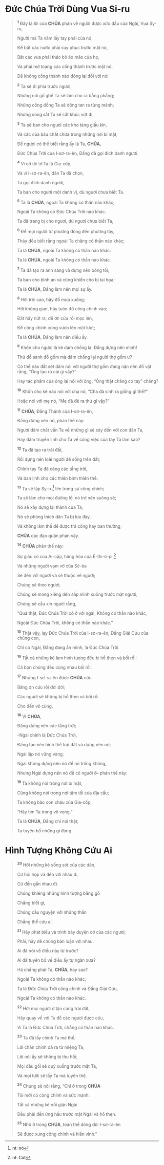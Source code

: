 # Đức Chúa Trời Dùng Vua Si-ru

> <sup><b>1</b></sup> Đây là lời của **CHÚA** phán về người được xức dầu của Ngài, Vua Sy-ru,
>
> Người mà Ta nắm lấy tay phải của nó,
>
> Để bắt các nước phải suy phục trước mặt nó,
>
> Bắt các vua phải tháo bỏ áo mão của họ,
>
> Và phải mở toang các cổng thành trước mặt nó,
>
> Để không cổng thành nào đóng lại đối với nó:
>
> <sup><b>2</b></sup> Ta sẽ đi phía trước ngươi,
>
> Những nơi gồ ghề Ta sẽ làm cho ra bằng phẳng;
>
> Những cổng đồng Ta sẽ dộng tan ra từng mảnh;
>
> Những song sắt Ta sẽ cắt khúc vứt đi,
>
> <sup><b>3</b></sup> Ta sẽ ban cho ngươi các kho tàng giấu kín,
>
> Và các của báu chất chứa trong những nơi bí mật,
>
> Để ngươi có thể biết rằng ấy là Ta, **CHÚA**,
>
> Đức Chúa Trời của I-sơ-ra-ên, Đấng đã gọi đích danh ngươi.
>
> <sup><b>4</b></sup> Vì cớ tôi tớ Ta là Gia-cốp,
>
> Và vì I-sơ-ra-ên, dân Ta đã chọn,
>
> Ta gọi đích danh ngươi,
>
> Ta ban cho ngươi một danh vị, dù ngươi chưa biết Ta.
>
> <sup><b>5</b></sup> Ta là **CHÚA**, ngoài Ta không có thần nào khác;
>
> Ngoài Ta không có Đức Chúa Trời nào khác.
>
> Ta đã trang bị cho ngươi, dù ngươi chưa biết Ta,
>
> <sup><b>6</b></sup> Để mọi người từ phương đông đến phương tây,
>
> Thảy đều biết rằng ngoài Ta chẳng có thần nào khác;
>
> Ta là **CHÚA**, ngoài Ta không có thần nào khác.
> 
> Ta là **CHÚA**, ngoài Ta không có thần nào khác.
>
> <sup><b>7</b></sup> Ta đã tạo ra ánh sáng và dựng nên bóng tối;
>
> Ta ban cho bình an và cũng khiến cho bị tai họa;
>
> Ta là **CHÚA**, Đấng làm nên mọi sự ấy.
>
> <sup><b>8</b></sup> Hỡi trời cao, hãy đổ mưa xuống;
>
> Hỡi không gian, hãy tuôn đổ công chính vào;
>
> Đất hãy nứt ra, để ơn cứu rỗi mọc lên,
>
> Để công chính cùng vươn lên một lượt;
>
> Ta là **CHÚA**, Đấng làm nên điều ấy.
>
> <sup><b>9</b></sup> Khốn cho ngươi là kẻ dám chống lại Đấng dựng nên mình!
>
> Thứ đồ sành đồ gốm mà dám chống lại người thợ gốm ư?
>
> Có thể nào đất sét dám nói với người thợ gốm đang nặn nên đồ vật rằng, “Ông tạo ra cái gì vậy?”
>
> Hay tác phẩm của ông lại nói với ông, “Ông thật chẳng có tay” chăng?
>
> <sup><b>10</b></sup> Khốn cho kẻ nào nói với cha nó, “Cha đã sinh ra giống gì thế?”
>
> Hoặc nói với mẹ nó, “Mẹ đã đẻ ra thứ gì vậy?”
>
> <sup><b>11</b></sup> **CHÚA**, Đấng Thánh của I-sơ-ra-ên,
>
> Đấng dựng nên nó, phán thế này:
>
> Ngươi dám chất vấn Ta về những gì sẽ xảy đến với con dân Ta,
>
> Hay dám truyền lịnh cho Ta về công việc của tay Ta làm sao?
>
> <sup><b>12</b></sup> Ta đã tạo ra trái đất,
>
> Rồi dựng nên loài người để sống trên đất;
>
> Chính tay Ta đã căng các tầng trời,
>
> Và ban lịnh cho các thiên binh thiên thể.
>
> <sup><b>13</b></sup> Ta sẽ lập Sy-ru[^1-25870f2e-f889-459c-86f2-25fefe79b110] lên trong sự công chính;
>
> Ta sẽ làm cho mọi đường lối nó trở nên suông sẻ;
>
> Nó sẽ xây dựng lại thành của Ta;
>
> Nó sẽ phóng thích dân Ta bị lưu đày,
>
> Và không làm thế để được trả công hay ban thưởng;
>
> **CHÚA** các đạo quân phán vậy.
>
> <sup><b>14</b></sup> **CHÚA** phán thế này:
>
> Sự giàu có của Ai-cập, hàng hóa của Ê-thi-ô-pi,[^2-25870f2e-f889-459c-86f2-25fefe79b110]
>
> Và những người vạm vỡ của Sê-ba
>
> Sẽ đến với ngươi và sẽ thuộc về ngươi;
>
> Chúng sẽ theo ngươi;
>
> Chúng sẽ mang xiềng đến sấp mình xuống trước mặt ngươi;
>
> Chúng sẽ cầu xin ngươi rằng,
>
> “Quả thật, Đức Chúa Trời có ở với ngài; Không có thần nào khác,
>
> Ngoài Đức Chúa Trời, không có thần nào khác.”
>
> <sup><b>15</b></sup> Thật vậy, lạy Đức Chúa Trời của I-sơ-ra-ên, Đấng Giải Cứu của chúng con,
>
> Chỉ có Ngài, Đấng đang ẩn mình, là Đức Chúa Trời.
>
> <sup><b>16</b></sup> Tất cả những kẻ làm hình tượng đều bị hổ thẹn và bối rối;
>
> Cả bọn chúng đều cùng nhau bối rối.
>
> <sup><b>17</b></sup> Nhưng I-sơ-ra-ên được **CHÚA** cứu
>
> Bằng ơn cứu rỗi đời đời;
>
> Các ngươi sẽ không bị hổ thẹn và bối rối
>
> Cho đến vô cùng.
>
> <sup><b>18</b></sup> Vì **CHÚA**,
>
> Đấng dựng nên các tầng trời;
>
> –Ngài chính là Đức Chúa Trời,
>
> Đấng tạo nên hình thể trái đất và dựng nên nó;
>
> Ngài lập nó vững vàng;
>
> Ngài không dựng nên nó để nó trống không,
>
> Nhưng Ngài dựng nên nó để có người ở– phán thế này:
>
> <sup><b>19</b></sup> Ta không nói trong nơi bí mật,
>
> Cũng không nói trong nơi tăm tối của địa cầu;
>
> Ta không bảo con cháu của Gia-cốp,
>
> “Hãy tìm Ta trong vô vọng.”
>
> Ta là **CHÚA**, Đấng chỉ nói thật;
>
> Ta tuyên bố những gì đúng.

# Hình Tượng Không Cứu Ai

> <sup><b>20</b></sup> Hỡi những kẻ sống sót của các dân,
>
> Cứ hội họp và đến với nhau đi,
>
> Cứ đến gần nhau đi.
>
> Chúng khiêng những hình tượng bằng gỗ
>
> Chẳng biết gì,
>
> Chúng cầu nguyện với những thần
>
> Chẳng thể cứu ai.
>
> <sup><b>21</b></sup> Hãy phát biểu và trình bày duyên cớ của các ngươi;
>
> Phải, hãy để chúng bàn luận với nhau.
>
> Ai đã nói về điều này từ trước?
>
> Ai đã tuyên bố về điều ấy tự ngàn xưa?
>
> Há chẳng phải Ta, **CHÚA**, hay sao?
>
> Ngoài Ta không có thần nào khác;
>
> Ta là Đức Chúa Trời công chính và Đấng Giải Cứu,
>
> Ngoài Ta không có thần nào khác.
>
> <sup><b>22</b></sup> Hỡi mọi người ở tận cùng trái đất,
>
> Hãy quay về với Ta để các ngươi được cứu,
>
> Vì Ta là Đức Chúa Trời, chẳng có thần nào khác.
>
> <sup><b>23</b></sup> Ta đã lấy chính Ta mà thề;
>
> Lời chân chính đã ra từ miệng Ta,
>
> Lời nói ấy sẽ không bị thu hồi;
>
> Mọi đầu gối sẽ quỳ xuống trước mặt Ta,
>
> Và mọi lưỡi sẽ lấy Ta mà tuyên thệ.
>
> <sup><b>24</b></sup> Chúng sẽ nói rằng, “Chỉ ở trong **CHÚA**
>
> Tôi mới có công chính và sức mạnh.
>
> Tất cả những kẻ nổi giận Ngài
>
> Đều phải đến ứng hầu trước mặt Ngài và hổ thẹn.
>
> <sup><b>25</b></sup> Nhờ ở trong **CHÚA**, toàn thể dòng dõi I-sơ-ra-ên
>
> Sẽ được xưng công chính và hiển vinh.”

[^1-25870f2e-f889-459c-86f2-25fefe79b110]: nt: nó
[^2-25870f2e-f889-459c-86f2-25fefe79b110]: nt: Cút